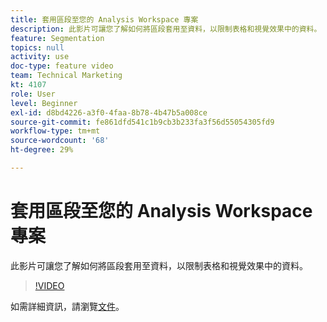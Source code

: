 ```yaml
---
title: 套用區段至您的 Analysis Workspace 專案
description: 此影片可讓您了解如何將區段套用至資料，以限制表格和視覺效果中的資料。
feature: Segmentation
topics: null
activity: use
doc-type: feature video
team: Technical Marketing
kt: 4107
role: User
level: Beginner
exl-id: d8bd4226-a3f0-4faa-8b78-4b47b5a008ce
source-git-commit: fe861dfd541c1b9cb3b233fa3f56d55054305fd9
workflow-type: tm+mt
source-wordcount: '68'
ht-degree: 29%

---
```


# 套用區段至您的 Analysis Workspace 專案

此影片可讓您了解如何將區段套用至資料，以限制表格和視覺效果中的資料。

>[!VIDEO](https://video.tv.adobe.com/v/30994/?quality=12)

如需詳細資訊，請瀏覽[文件](https://experienceleague.adobe.com/docs/analytics/components/segmentation/segmentation-workflow/t-seg-apply.html)。
